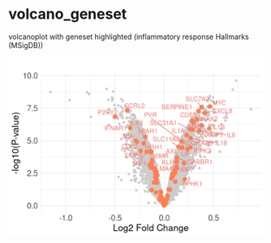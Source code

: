 # volcano_geneset
volcanoplot with geneset highlighted (inflammatory response Hallmarks (MSigDB))

![pca](https://github.com/cdesterke/volcano_geneset/blob/main/inflammation.png)
